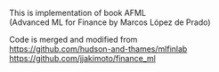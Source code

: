 This is implementation of book AFML <br>
(Advanced ML for Finance by Marcos López de Prado)

Code is merged and modified from<br>
https://github.com/hudson-and-thames/mlfinlab<br>
https://github.com/jjakimoto/finance_ml
